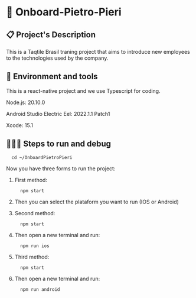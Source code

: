 # 🚀 Onboard-Pietro-Pieri

## 📋 Project's Description
This is a Taqtile Brasil traning project that aims to introduce new employees to the technologies used by the company.

## 🔧 Environment and tools
This is a react-native project and we use Typescript for coding.

Node.js: 20.10.0

Android Studio Electric Eel: 2022.1.1 Patch1

Xcode: 15.1

## 🏃🏽‍♂️ Steps to run and debug 
```shell
  cd ~/OnboardPietroPieri 
```

Now you have three forms to run the project:

1. First method:
    ```shell
      npm start
    ```  
1. Then you can select the plataform you want to run (IOS or Android)

1. Second method:
    ```shell
      npm start
    ```  
1. Then open a new terminal and run:
    ```shell
      npm run ios
    ```  

1. Third method:
    ```shell
      npm start
    ```  
1. Then open a new terminal and run:
    ```shell
      npm run android
    ```  
